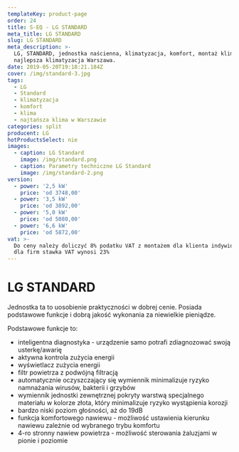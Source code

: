 ```yaml
---
templateKey: product-page
order: 24
title: S-EQ - LG STANDARD
meta_title: LG STANDARD
slug: LG STANDARD
meta_description: >-
  LG, STANDARD, jednostka naścienna, klimatyzacja, komfort, montaż klimatyzacji,
  najlepsza klimatyzacja Warszawa.
date: 2019-05-20T19:18:21.184Z
cover: /img/standard-3.jpg
tags:
  - LG
  - Standard
  - klimatyzacja
  - komfort
  - klima
  - najtańsza klima w Warszawie
categories: split
producent: LG
hotProductsSelect: nie
images:
  - caption: LG Standard
    image: /img/standard.png
  - caption: Parametry techniczne LG Standard
    image: /img/standard-2.png
version:
  - power: '2,5 kW'
    price: 'od 3748,00'
  - power: '3,5 kW'
    price: 'od 3892,00'
  - power: '5,0 kW'
    price: 'od 5080,00'
  - power: '6,6 kW'
    price: 'od 5872,00'
vat: >-
  Do ceny należy doliczyć 8% podatku VAT z montażem dla klienta indywidualnego,
  dla firm stawka VAT wynosi 23%
---
```

# LG STANDARD

Jednostka ta to uosobienie praktyczności w dobrej cenie. Posiada podstawowe funkcje i dobrą jakość wykonania za niewielkie pieniądze. 

Podstawowe funkcje to:

* inteligentna diagnostyka - urządzenie samo potrafi zdiagnozować swoją usterkę/awarię
* aktywna kontrola zużycia energii
* wyświetlacz zużycia energii
* filtr powietrza z podwójną filtracją 
* automatycznie oczyszczający się wymiennik minimalizuje ryzyko namnażania wirusów, bakterii i grzybów
* wymiennik jednostki zewnętrznej pokryty warstwą specjalnego materiału w kolorze złota, który minimalizuje ryzyko wystąpienia korozji
* bardzo niski poziom głośności, aż do 19dB
* funkcja komfortowego nawiewu - możliwość ustawienia kierunku nawiewu zależnie od wybranego trybu komfortu
* 4-ro stronny nawiew powietrza - możliwość sterowania żaluzjami w pionie i poziomie
